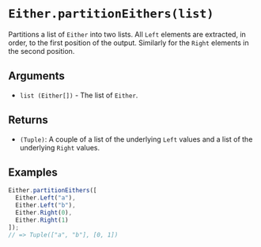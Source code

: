 # `Either.partitionEithers(list)`

Partitions a list of `Either` into two lists. All `Left` elements are extracted, in order, to the first position of the output. Similarly for the `Right` elements in the second position.

## Arguments

* `list (Either[])` - The list of `Either`.

## Returns

* `(Tuple)`: A couple of a list of the underlying `Left` values and a list of the underlying `Right` values.

## Examples

```javascript
Either.partitionEithers([
  Either.Left("a"),
  Either.Left("b"),
  Either.Right(0),
  Either.Right(1)
]);
// => Tuple(["a", "b"], [0, 1])
```

